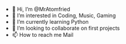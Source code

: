 - 👋 Hi, I’m @MrAtomfried
- 👀 I’m interested in Coding, Music, Gaming
- 🌱 I’m currently learning Python
- 💞️ I’m looking to collaborate on first projects
- 📫 How to reach me Mail

<!---
MrAtomfried/MrAtomfried is a ✨ special ✨ repository because its `README.md` (this file) appears on your GitHub profile.
You can click the Preview link to take a look at your changes.
--->
